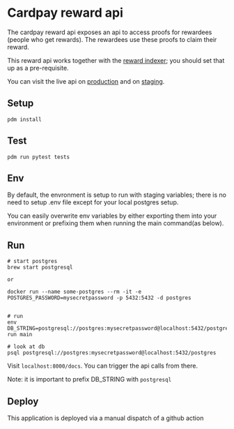 # Cardpay reward api

The cardpay reward api exposes an api to access proofs for rewardees (people who get rewards). The rewardees use these proofs to claim their reward.

This reward api works together with the [reward indexer](../cardpay-reward-indexer/README.md); you should set that up as a pre-requisite. 

You can visit the live api on [production](https://reward-api.cardstack.com/docs) and on [staging](https://reward-api-staging.stack.cards).

## Setup

    pdm install

## Test

    pdm run pytest tests

## Env 

By default, the envronment is setup to run with staging variables; there is no need to setup .env file except for your local postgres setup.

You can easily overwrite env variables by either exporting them into your environment or prefixing them when running the main command(as below).

## Run

    # start postgres 
    brew start postgresql
    
    or 
    
    docker run --name some-postgres --rm -it -e POSTGRES_PASSWORD=mysecretpassword -p 5432:5432 -d postgres
    
    
    # run 
    env DB_STRING=postgresql://postgres:mysecretpassword@localhost:5432/postgrespdm run main 
    
    # look at db
    psql postgresql://postgres:mysecretpassword@localhost:5432/postgres
    
Visit `localhost:8000/docs`. You can trigger the api calls from there. 

Note: it is important to prefix DB_STRING with `postgresql`
    
## Deploy 

This application is deployed via a manual dispatch of a github action 
